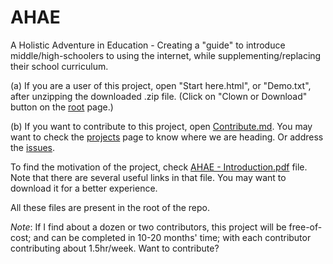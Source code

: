 # AHAE

A Holistic Adventure in Education - Creating a "guide" to introduce middle/high-schoolers to using the internet, while supplementing/replacing their school curriculum.

(a) If you are a user of this project, open "Start here.html", or "Demo.txt", after unzipping the downloaded .zip file. (Click on "Clown or Download" button on the [root](https://github.com/Shubhamkar/AHAE) page.)

(b) If you want to contribute to this project, open [Contribute.md](./Contribute.md). You may want to check the [projects](https://github.com/Shubhamkar/AHAE/projects/1) page to know where we are heading. Or address the [issues](https://github.com/Shubhamkar/AHAE/issues).

To find the motivation of the project, check [AHAE - Introduction.pdf](./AHAE%20-%20Introduction.pdf) file. Note that there are several useful links in that file. You may want to download it for a better experience.

All these files are present in the root of the repo.

*Note*: If I find about a dozen or two contributors, this project will be free-of-cost; and can be completed in 10-20 months' time; with each contributor contributing about 1.5hr/week. Want to contribute?
